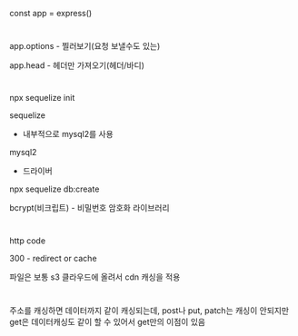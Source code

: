 const app = express()

#

app.options - 찔러보기(요청 보낼수도 있는)

app.head - 헤더만 가져오기(헤더/바디)

#

npx sequelize init

sequelize

- 내부적으로 mysql2를 사용

mysql2

- 드라이버

npx sequelize db:create

bcrypt(비크립트) - 비밀번호 암호화 라이브러리

#

http code

300 - redirect or cache

파일은 보통 s3 클라우드에 올려서 cdn 캐싱을 적용

#

주소를 캐싱하면 데이터까지 같이 캐싱되는데, post나 put, patch는 캐싱이 안되지만 get은 데이터캐싱도 같이 할 수 있어서 get만의 이점이 있음
